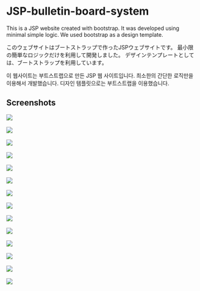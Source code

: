 # JSP-bulletin-board-system
This is a JSP website created with bootstrap. It was developed using minimal simple logic. We used bootstrap as a design template.  

このウェブサイトはブートストラップで作ったJSPウェブサイトです。 最小限の簡単なロジックだけを利用して開発しました。 デザインテンプレートとしては、ブートストラップを利用しています。  

이 웹사이트는 부트스트랩으로 만든 JSP 웹 사이트입니다. 최소한의 간단한 로직만을 이용해서 개발했습니다. 디자인 템플릿으로는 부트스트랩을 이용했습니다.

Screenshots
-----------
<div>
  <img src="https://user-images.githubusercontent.com/43163696/95014958-659ae880-0685-11eb-92a2-f48a0ede6223.PNG">
  <br><br>
  <img src="https://user-images.githubusercontent.com/43163696/95015007-967b1d80-0685-11eb-8985-09eb92b2c3bb.png">
  <br><br>
  <img src="https://user-images.githubusercontent.com/43163696/95015016-9bd86800-0685-11eb-9f86-21d859cc0762.PNG">
  <br><br>
  <img src="https://user-images.githubusercontent.com/43163696/95015025-a4c93980-0685-11eb-86b4-84a49d9c7f8a.png">
  <br><br>
  <img src="https://user-images.githubusercontent.com/43163696/95015033-aeeb3800-0685-11eb-9c30-9b9a20b43ad7.PNG">
  <br><br>
  <img src="https://user-images.githubusercontent.com/43163696/95016046-8108f200-068b-11eb-8757-c7b16a4f4bc4.png">
  <br><br>
  <img src="https://user-images.githubusercontent.com/43163696/95016110-e1982f00-068b-11eb-9459-f1ace63e37ea.png">
  <br><br>
  <img src="https://user-images.githubusercontent.com/43163696/95015046-c0ccdb00-0685-11eb-8b39-67e7ba3597aa.png">
  <br><br>
  <img src="https://user-images.githubusercontent.com/43163696/95015880-7e59cd00-068a-11eb-8bd0-874ec81cd54b.png">
  <br><br>
  <img src="https://user-images.githubusercontent.com/43163696/95015056-d510d800-0685-11eb-9488-a52b77fad9c5.png">
  <br><br>
  <img src="https://user-images.githubusercontent.com/43163696/95015059-d7733200-0685-11eb-8596-07727ba03ba4.png">
  <br><br>
  <img src="https://user-images.githubusercontent.com/43163696/95015094-130dfc00-0686-11eb-8205-e94692369031.PNG">
  <br><br>
  <img src="https://user-images.githubusercontent.com/43163696/95015099-1903dd00-0686-11eb-93b9-7bbafb14dcc3.png">
  <br><br>
  <img src="https://user-images.githubusercontent.com/43163696/95015137-58cac480-0686-11eb-9fcc-38c56982af6c.PNG">
</div>
